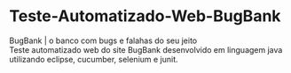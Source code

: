# Teste-Automatizado-Web-BugBank
BugBank | o banco com bugs e falahas do seu jeito <br>
Teste automatizado web do site BugBank desenvolvido em linguagem java utilizando eclipse, cucumber, selenium e junit.
